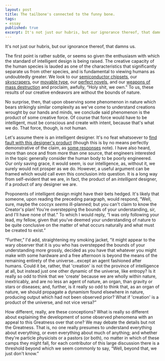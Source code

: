 ```yaml
---
layout: post
title: The tailbone's connected to the funny bone.
tags:
- essay
published: true
excerpt: It's not just our hubris, but our ignorance thereof, that damns us.
---
```


It's not just our hubris, but our ignorance thereof, that damns us.

The first point is rather subtle, or seems so given the enthusiasm with which the standard of intelligent design is being raised. The creative capacity of the human species is lauded as one of the characteristics that significantly separate us from other species, and is fundamental to viewing humans as undoubtedly greater. We look to our [semiconductor chipsets](http://www.amd.com), our [skyscrapers](http://www.wtcsitememorial.org/), our [movable type](http://en.wikipedia.org/wiki/Johann_Gutenberg), our [perfect novels](http://www.ccel.org/d/dostoevsky/karamozov/karamozov.html), and our [weapons of mass destruction](http://www.defenselink.mil/specials/destruction/) and proclaim, awfully, &ldquo;Holy shit, we own.&rdquo; To us, these results of our creative endeavors are without the bounds of nature.

No surprise, then, that upon observing some phenomenon in nature which bears strikingly similar complexity as we've come to understand creations wrought by our hands and minds, we conclude said phenomenon is the product of some creative force. Of course that force would have to be intelligent, must be conscious and create with intent, because that's what we do. That force, though, is not human.

Let's assume there is an intelligent designer. It's no feat whatsoever to [find fault with this designer's product](http://www.skepticreport.com/creationism/vestigial.htm "Skeptical about the Engineer...") (though this is by no means perfectly demonstrative of the claim, as [some responses](http://www.godandscience.org/evolution/designgonebad.html) note). I have also heard, more than once and from more than one source, that engineers interested in the topic generally consider the human body to be poorly engineered. Our only saving grace, it would seem, is our intelligence, as, without it, we surely would not prosper as we do. However, a useful argument can be framed which would call even this conclusion into question. It is a long way from self-evident that we are, in fact, the product of an *intelligent* designer, if a product of any designer we are.

Proponents of intelligent design might have their bets hedged. It's likely that someone, upon reading the preceding paragraph, would respond, &ldquo;Well, sure, maybe the coccyx *seems* ill-planned; but you can't claim to know the Creator's plan! You're overstepping the bounds of your understanding, sir, and I'll have none of that.&rdquo; To which I would reply, &ldquo;I was only following your lead, my fellow, given that you've deemed your understanding of nature to be quite conclusive on the matter of what occurs naturally and what must be created to exist.&rdquo;

&ldquo;Further,&rdquo; I'd add, straightening my smoking jacket, &ldquo;it might appear to the wary observer that it is you who has overstepped the bounds of your understanding more grossly, decided as you have that whatever you might make with some hardware and a free afternoon is beyond the means of the remaining entirety of the universe...except an agent fashioned after humans. Could it be, rather, that 'creation' is not the province of intelligence at all, but instead just one other dynamic of the universe, like entropy? Is it really so odd to think that we 'create' because we are wholly within nature, inextricably, and are no less an agent of nature, an organ, than gravity or stars or diseases; and, further, is it really so odd to think that, as an organ of nature, we should propagate a dynamism found elsewhere in nature, producing output which had not been observed prior? What if 'creation' is a product of the universe, and not vice versa?&rdquo;

How different, really, are these conceptions? What is really so different about explaining the development of some observed phenomena with an appeal to this Greatness over that one? We may debate the details but not the Greatness. That is, no one really presumes to understand everything about everything, or even everything about much of anything; and whether they're particle physicists or a pastors (or both), no matter in which of these camps they might fall, for each contributor of this large discussion there is a threshold beyond which we seem commonly to say, &ldquo;Well, beyond that, we just don't know.&rdquo;
